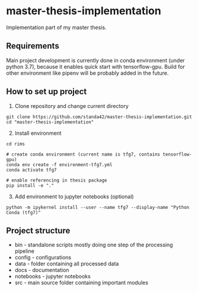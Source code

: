 # master-thesis-implementation
Implementation part of my master thesis.

## Requirements

Main project development is currently done in conda environment (under python 3.7), because it enables quick start with tensorflow-gpu. Build for other environment like pipenv will be probably added in the future.

## How to set up project

1. Clone repository and change current directory
```
git clone https://github.com/standa42/master-thesis-implementation.git
cd "master-thesis-implementation"
```

2. Install environment
```
cd rims

# create conda environment (current name is tfg7, contains tensorflow-gpu)
conda env create -f environment-tfg7.yml
conda activate tfg7

# enable referencing in thesis package
pip install -e "."
```

3. Add environment to jupyter notebooks (optional)
```
python -m ipykernel install --user --name tfg7 --display-name "Python Conda (tfg7)"
```

## Project structure
- bin - standalone scripts mostly doing one step of the processing pipeline
- config - configurations
- data - folder containing all processed data
- docs - documentation
- notebooks - jupyter notebooks
- src - main source folder containing important modules








